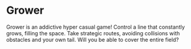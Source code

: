 # Grower
Grower is an addictive hyper casual game! Control a line that constantly grows, filling the space. Take strategic routes, avoiding collisions with obstacles and your own tail. Will you be able to cover the entire field?
